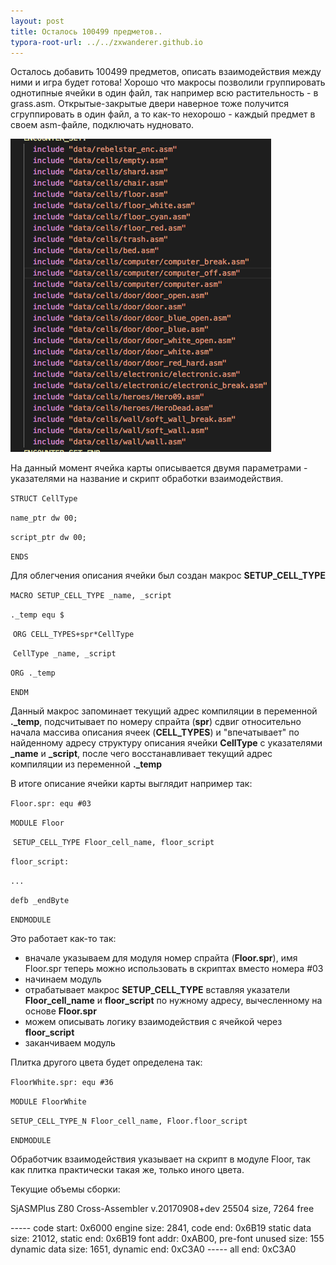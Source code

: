 ```yaml
---
layout: post
title: Осталось 100499 предметов..
typora-root-url: ../../zxwanderer.github.io
---
```


Осталось добавить 100499 предметов, описать взаимодействия между ними и игра будет готова! Хорошо что макросы позволили группировать однотипные ячейки в один файл, так например всю растительность - в grass.asm. Открытые-закрытые двери наверное тоже получится сгруппировать в один файл, а то как-то нехорошо - каждый предмет в своем asm-файле, подключать нудновато.

![many_sources](/images/many_sources.png)

На данный момент ячейка карты описывается двумя параметрами - указателями на название и скрипт обработки взаимодействия.

`STRUCT CellType`

`name_ptr dw 00;`

`script_ptr dw 00;`

`ENDS`

Для облегчения описания ячейки был создан макрос **SETUP_CELL_TYPE**

  `MACRO SETUP_CELL_TYPE _name, _script`

`._temp equ $`

​    `ORG CELL_TYPES+spr*CellType`

​    `CellType _name, _script`

  `ORG ._temp`

  `ENDM`

Данный макрос запоминает текущий адрес компиляции в переменной **._temp**, подсчитывает по номеру спрайта (**spr**) сдвиг относительно начала массива описания ячеек (**CELL_TYPES**)  и "впечатывает" по найденному адресу структуру описания ячейки **CellType** с указателями **_name** и **_script**, после чего восстанавливает текущий адрес компиляции из переменной **._temp**

В итоге описание ячейки карты выглядит например так:

`Floor.spr: equ #03`

  `MODULE Floor`

​    `SETUP_CELL_TYPE Floor_cell_name, floor_script`

`floor_script:`

`...`

  `defb _endByte`

  `ENDMODULE`

Это работает как-то так:

- вначале указываем для модуля номер спрайта (**Floor.spr**), имя Floor.spr теперь можно использовать в скриптах вместо номера #03
- начинаем модуль
- отрабатывает макрос **SETUP_CELL_TYPE** вставляя указатели **Floor_cell_name** и **floor_script** по нужному адресу, вычесленному на основе **Floor.spr**
- можем описывать логику взаимодействия с ячейкой через **floor_script**
- заканчиваем модуль

Плитка другого цвета будет определена так:

`FloorWhite.spr: equ #36`

  `MODULE FloorWhite`

​    `SETUP_CELL_TYPE_N Floor_cell_name, Floor.floor_script`

  `ENDMODULE`

Обработчик взаимодействия указывает на скрипт в модуле Floor, так как плитка практически такая же, только иного цвета.



Текущие объемы сборки:

SjASMPlus Z80 Cross-Assembler v.20170908+dev
25504 size, 7264 free

----- code start: 0x6000
engine size: 2841, code end: 0x6B19
static data size: 21012, static end: 0x6B19
font addr: 0xAB00, pre-font unused size: 155
dynamic data size: 1651, dynamic end: 0xC3A0
----- all end: 0xC3A0